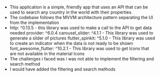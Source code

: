 - This application is a simple, friendly app that uses an API that can be used
to search any country in the world with their properties.
- The codebase follows the MVVM architecture pattern separating the UI from the implementation
- http: ^0.13.5 - this library was used to make a call to the API to get data needed
  provider: ^6.0.4
  carousel_slider: ^4.1.1 - This library was used to generate a slider of pictures
  flutter_spinkit: ^5.1.0 -  This library was used to create an indicator when the data is
  not ready to be shown
  font_awesome_flutter: ^10.2.1 -  This library was used to get Icons that are not available in the material Icons
- The challenges i faced was i was not able to implement the filtering and search method
- I would have added the filtering and search methods